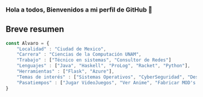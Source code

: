 ### Hola a todos, Bienvenidos a mi perfil de GitHub 👋

## Breve resumen

```javascript
const Alvaro = {
    "Localidad" : "Ciudad de Mexico",
    "Carrera" : "Ciencias de la Computación UNAM",
    "Trabajo" : ["Técnico en sistemas", "Consultor de Redes"]
    "Lenguajes" : ["Java", "Haskell", "ProLog", "Racket", "Python"],
    "Herramientas" : ["Flask", "Azure"],
    "Temas de interés" : ["Sistemas Operativos", "CyberSeguridad", "Desarrollo Web", "Programación Funcional"],
    "Pasatiempos" : ["Jugar VideoJuegos", "Ver Anime", "Fabricar MOD's de Sistemas"]
}
```
